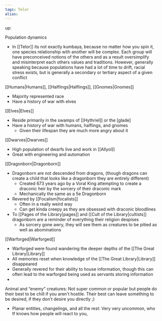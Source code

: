 ```yaml
---
tags: Telor
alias: 
---
```

up: 

Population dynamics
-   In [[Telor]] its not exactly kumbaya, because no matter how you spin it, one species relationship with another will be complex. Each group will have preconceived notions of the others and as a result oversimplify and misinterpret each others values and traditions. However, generally speaking because populations have had a lot of time to drift, racial stress exists, but is generally a secondary or tertiary aspect of a given conflict

[[Humans|Humans]], [[Halflings|Halflings]], [[Gnomes|Gnomes]]
-   Majority represented race 
-   Have a history of war with elves 

[[Elves|Elves]]
-   Reside primarily in the swamps of [[Hythriel]] or the [glade]
-   Have a history of war with humans, halflings, and gnomes
	-   Given their lifespan they are much more angry about it

[[Dwarves|Dwarves]]
-   High population of dwarfs live and work in [[Allyol]]
-   Great with engineering and automation

[[Dragonborn|Dragonborn]]
-   Dragonborn are not descended from dragons, (though dragons can create a child that looks like a dragonborn they are entirely different)
	-  Created 673 years ago by a Voral King attempting to create a draconic heir by the sorcery of their draconic mark
	-   Mechanically the same as a 5e Dragonborn
- Revered by [[Focalism|focalists]]
	- Often in a really weird way
	- Can get kinda creepy as they are obsessed with draconic bloodlines
- To [[Pages of the Library|pages]] and [[Cult of the Library|cultists]] dragonborn are a reminder of everything their religion despises
	- As sorcery gone awry, they will see them as creatures to be pitied as well as abominations

[[Warforged|Warforged]] 
-   Warforged were found wandering the deeper depths of the [[The Great Library|Library]]
-   All memories reset when knowledge of the [[The Great Library|Library]] disappeared
-   Generally revered for their ability to house information, though this can often lead to the warforged being used as servants storing information
- 
Animal and “enemy” creatures: Not super common or popular but people do their best to be chill if you aren't hostile. Their best can leave something to be desired, if they don't desire you directly ;)
-   Planar entities, changelings, and all the rest: Very very uncommon, who tf knows how people will react to you,